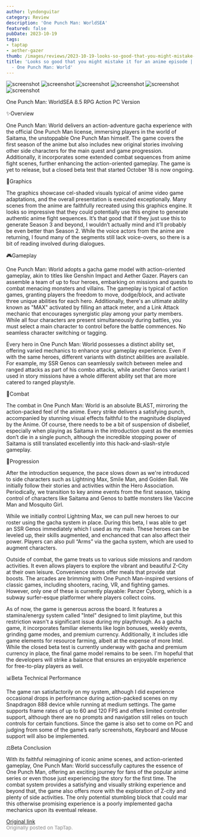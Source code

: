 ```yaml
---
author: lyndonguitar
category: Review
description: 'One Punch Man: WorldSEA'
featured: false
pubDate: 2023-10-19
tags:
- taptap
- aether-gazer
thumb: /images/reviews/2023-10-19-looks-so-good-that-you-might-mistake-it-for-an-anime-episode--beta-review---one-punch-man-0.avif
title: 'Looks so good that you might mistake it for an anime episode | Beta Review
  - One Punch Man: World'
---
```


<div class="gallery">
  <img src="/images/reviews/2023-10-19-looks-so-good-that-you-might-mistake-it-for-an-anime-episode--beta-review---one-punch-man-0.avif" alt="screenshot" />
  <img src="/images/reviews/2023-10-19-looks-so-good-that-you-might-mistake-it-for-an-anime-episode--beta-review---one-punch-man-1.avif" alt="screenshot" />
  <img src="/images/reviews/2023-10-19-looks-so-good-that-you-might-mistake-it-for-an-anime-episode--beta-review---one-punch-man-2.avif" alt="screenshot" />
  <img src="/images/reviews/2023-10-19-looks-so-good-that-you-might-mistake-it-for-an-anime-episode--beta-review---one-punch-man-3.avif" alt="screenshot" />
  <img src="/images/reviews/2023-10-19-looks-so-good-that-you-might-mistake-it-for-an-anime-episode--beta-review---one-punch-man-4.avif" alt="screenshot" />
  <img src="/images/reviews/2023-10-19-looks-so-good-that-you-might-mistake-it-for-an-anime-episode--beta-review---one-punch-man-5.avif" alt="screenshot" />
</div>

One Punch Man: WorldSEA
8.5
RPG
Action
PC Version

✨Overview

One Punch Man: World delivers an action-adventure gacha experience with the official One Punch Man license, immersing players in the world of Saitama, the unstoppable One Punch Man himself. The game covers the first season of the anime but also includes new original stories involving other side characters for the main quest and game progression. Additionally, it incorporates some extended combat sequences from anime fight scenes, further enhancing the action-oriented gameplay. The game is yet to release, but a closed beta test that started October 18 is now ongoing.

🎨Graphics

The graphics showcase cel-shaded visuals typical of anime video game adaptations, and the overall presentation is executed exceptionally. Many scenes from the anime are faithfully recreated using this graphics engine. It looks so impressive that they could potentially use this engine to generate authentic anime fight sequences. It’s that good that if they just use this to generate Season 3 and beyond, I wouldn’t actually mind and it’ll probably be even better than Season 2. While the voice actors from the anime are returning, I found many of the segments still lack voice-overs, so there is a bit of reading involved during dialogues.

🎮Gameplay

One Punch Man: World adopts a gacha game model with action-oriented gameplay, akin to titles like Genshin Impact and Aether Gazer. Players can assemble a team of up to four heroes, embarking on missions and quests to combat menacing monsters and villains. The gameplay is typical of action games, granting players the freedom to move, dodge/block, and activate three unique abilities for each hero. Additionally, there's an ultimate ability known as "MAX" activated by filling an attack meter, and a Link Attack mechanic that encourages synergistic play among your party members. While all four characters are present simultaneously during battles, you must select a main character to control before the battle commences. No seamless character switching or tagging.

Every hero in One Punch Man: World possesses a distinct ability set, offering varied mechanics to enhance your gameplay experience. Even if with the same heroes, different variants with distinct abilities are available. For example, my SSR Genos can seamlessly switch between melee and ranged attacks as part of his combo attacks, while another Genos variant I used in story missions have a whole different ability set that are more catered to ranged playstyle.

🥊Combat

The combat in One Punch Man: World is an absolute BLAST, mirroring the action-packed feel of the anime. Every strike delivers a satisfying punch, accompanied by stunning visual effects faithful to the magnitude displayed by the Anime.  Of course, there needs to be a bit of suspension of disbelief, especially when playing as Saitama in the introduction quest as the enemies don’t die in a single punch, although the incredible stopping power of Saitama is still translated excellently into this hack-and-slash-style gameplay.

📜Progression

After the introduction sequence, the pace slows down as we're introduced to side characters such as Lightning Max, Smile Man, and Golden Ball. We initially follow their stories and activities within the Hero Association. Periodically, we transition to key anime events from the first season, taking control of characters like Saitama and Genos to battle monsters like Vaccine Man and Mosquito Girl.

While we initially control Lightning Max, we can pull new heroes to our roster using the gacha system in place. During this beta, I was able to get an SSR Genos immediately which I used as my main. These heroes can be leveled up, their skills augmented, and enchanced that can also affect their power. Players can also pull “Arms” via the gacha system, which are used to augment characters.

Outside of combat, the game treats us to various side missions and random activities. It even allows players to explore the vibrant and beautiful Z-City at their own leisure. Convenience stores offer meals that provide stat boosts. The arcades are brimming with One Punch Man-inspired versions of classic games, including shooters, racing, VR, and fighting games. However, only one of these is currently playable: Panzer Cyborg, which is a subway surfer-esque platformer where players collect coins.

As of now, the game is generous across the board. It features a stamina/energy system called "Intel" designed to limit playtime, but this restriction wasn't a significant issue during my playthrough. As a gacha game, it incorporates familiar elements like login bonuses, weekly events, grinding game modes, and premium currency. Additionally, it includes idle game elements for resource farming, albeit at the expense of more Intel. While the closed beta test is currently underway with gacha and premium currency in place, the final game model remains to be seen. I'm hopeful that the developers will strike a balance that ensures an enjoyable experience for free-to-play players as well.

📊Beta Technical Performance

The game ran satisfactorily on my system, although I did experience occasional drops in performance during action-packed scenes on my Snapdragon 888 device while running at medium settings. The game supports frame rates of up to 60 and 120 FPS and offers limited controller support, although there are no prompts and navigation still relies on touch controls for certain functions. Since the game is also set to come on PC and judging from some of the game’s early screenshots, Keyboard and Mouse support will also be implemented.

⚖️Beta Conclusion

With its faithful reimagining of iconic anime scenes, and action-oriented gameplay, One Punch Man: World successfully captures the essence of One Punch Man, offering an exciting journey for fans of the popular anime series or even those just experiencing the story for the first time. The combat system provides a satisfying and visually striking experience and beyond that, the game also offers more with the exploration  of Z-city and plenty of side activities. The only potential stumbling block that could mar this otherwise promising experience is a poorly implemented gacha mechanics upon its eventual release.

[Original link](https://www.taptap.io/post/6452903)<br><span style="font-size: 0.95em; color: #888;">Originally posted on TapTap.</span>